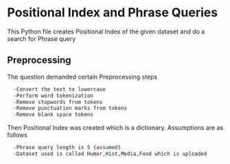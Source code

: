 
# Positional Index and Phrase Queries


This Python file creates Positional Index of the given dataset and do a search for Phrase query


## Preprocessing

The question demanded certain Preprocessing steps

```bash
  -Convert the text to lowercase
  -Perform word tokenization
  -Remove stopwords from tokens
  -Remove punctuation marks from tokens
  -Remove blank space tokens
```

Then Positional Index was created which is a dictionary. Assumptions are as follows

```bash
  -Phrase query length is 5 (assumed)
  -Dataset used is called Humor,Hist,Media,Food which is uploaded

```
